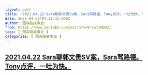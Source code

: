 ```yaml
---
layout: post
title: "2021.04.22 Sara聊郭文贵SV案，Sara骂路德。Tony点评，一吐为快。"
date: 2021-04-22T04:11:31.000Z
author: 图森破故事会
from: https://www.youtube.com/watch?v=8rxwtvMDBZI
tags: [ 图森破故事会 ]
categories: [ 图森破故事会 ]
---
```

<!--1619064691000-->
[2021.04.22 Sara聊郭文贵SV案，Sara骂路德。Tony点评，一吐为快。](https://www.youtube.com/watch?v=8rxwtvMDBZI)
------

<div>

</div>
